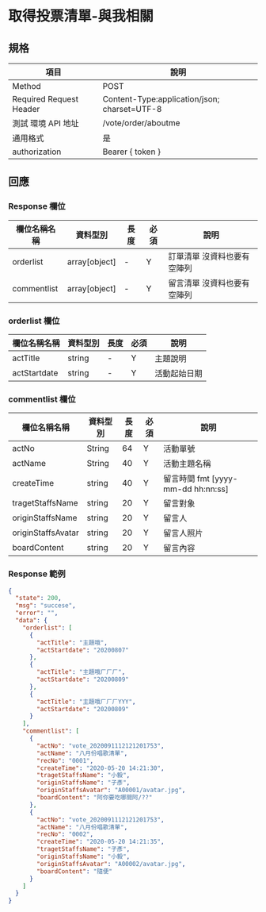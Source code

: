 # 取得投票清單-與我相關

## 規格

| 項目                    | 說明                                         |
| ----------------------- | -------------------------------------------- |
| Method                  | POST                                         |
| Required Request Header | Content-Type:application/json; charset=UTF-8 |
| 測試 環境 API 地址      | /vote/order/aboutme                          |
| 通用格式                | 是                                           |
| authorization           | Bearer { token }                             |

## 回應

### Response 欄位

| 欄位名稱名稱 | 資料型別      | 長度 | 必須 | 說明                        |
| ------------ | ------------- | ---- | ---- | --------------------------- |
| orderlist    | array[object] | -    | Y    | 訂單清單 沒資料也要有空陣列 |
| commentlist  | array[object] | -    | Y    | 留言清單 沒資料也要有空陣列 |

### orderlist 欄位

| 欄位名稱名稱 | 資料型別 | 長度 | 必須 | 說明         |
| ------------ | -------- | ---- | ---- | ------------ |
| actTitle     | string   | -    | Y    | 主題說明     |
| actStartdate | string   | -    | Y    | 活動起始日期 |

### commentlist 欄位

| 欄位名稱名稱       | 資料型別 | 長度 | 必須 | 說明                               |
| ------------------ | -------- | ---- | ---- | ---------------------------------- |
| actNo              | String   | 64   | Y    | 活動單號                           |
| actName            | String   | 40   | Y    | 活動主題名稱                       |
| createTime         | string   | 40   | Y    | 留言時間 fmt [yyyy-mm-dd hh:nn:ss] |
| tragetStaffsName   | string   | 20   | Y    | 留言對象                           |
| originStaffsName   | string   | 20   | Y    | 留言人                             |
| originStaffsAvatar | string   | 20   | Y    | 留言人照片                         |
| boardContent       | string   | 20   | Y    | 留言內容                           |

### Response 範例

```json
{
  "state": 200,
  "msg": "succese",
  "error": "",
  "data": {
    "orderlist": [
      {
        "actTitle": "主題哦",
        "actStartdate": "20200807"
      },
      {
        "actTitle": "主題哦ㄏㄏㄏ",
        "actStartdate": "20200809"
      },
      {
        "actTitle": "主題哦ㄏㄏㄏYYY",
        "actStartdate": "20200809"
      }
    ],
    "commentlist": [
      {
        "actNo": "vote_2020091112121201753",
        "actName": "八月份唱歌清單",
        "recNo": "0001",
        "createTime": "2020-05-20 14:21:30",
        "tragetStaffsName": "小毅",
        "originStaffsName": "子彥",
        "originStaffsAvatar": "A00001/avatar.jpg",
        "boardContent": "阿你要吃哪間阿/??"
      },
      {
        "actNo": "vote_2020091112121201753",
        "actName": "八月份唱歌清單",
        "recNo": "0002",
        "createTime": "2020-05-20 14:21:35",
        "tragetStaffsName": "子彥",
        "originStaffsName": "小毅",
        "originStaffsAvatar": "A00002/avatar.jpg",
        "boardContent": "隨便"
      }
    ]
  }
}
```
